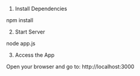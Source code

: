 1. Install Dependencies

npm install

2. Start Server

node app.js

3. Access the App

Open your browser and go to:
http://localhost:3000